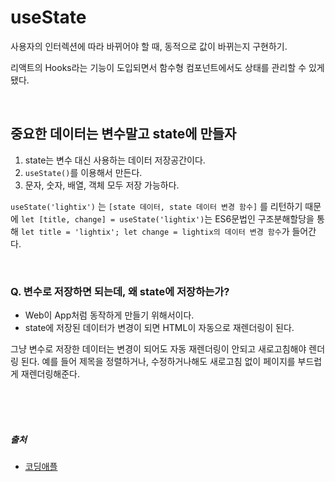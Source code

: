 # useState
사용자의 인터렉션에 따라 바뀌어야 할 때, 동적으로 값이 바뀌는지 구현하기.

리액트의 Hooks라는 기능이 도입되면서 함수형 컴포넌트에서도 상태를 관리할 수 있게 됐다.

<br />

## 중요한 데이터는 변수말고 state에 만들자
1. state는 변수 대신 사용하는 데이터 저장공간이다.
2. `useState()`를 이용해서 만든다.
3. 문자, 숫자, 배열, 객체 모두 저장 가능하다.

`useState('lightix')` 는 `[state 데이터, state 데이터 변경 함수]` 를 리턴하기 때문에 `let [title, change] = useState('lightix')`는 ES6문법인 구조분해할당을 통해 `let title = 'lightix'; let change = lightix의 데이터 변경 함수`가 들어간다.

<br />

### Q. 변수로 저장하면 되는데, 왜 state에 저장하는가?
- Web이 App처럼 동작하게 만들기 위해서이다.
- state에 저장된 데이터가 변경이 되면 HTML이 자동으로 재렌더링이 된다. 

그냥 변수로 저장한 데이터는 변경이 되어도 자동 재렌더링이 안되고 새로고침해야 렌더링 된다. 예를 들어 제목을 정렬하거나, 수정하거나해도 새로고침 없이 페이지를 부드럽게 재렌더링해준다.

<br />
<br />
<br />

##### 출처
- [코딩애플](https://online.codingapple.com/unit/react4-setstate-usestate-onclick-eventhandler/?id=2305)